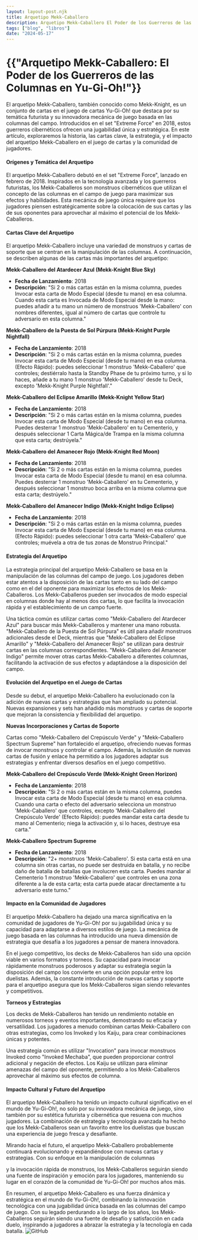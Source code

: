 ```yaml
---
layout: layout-post.njk
title: Arquetipo Mekk-Caballero
description: Arquetipo Mekk-Caballero El Poder de los Guerreros de las Columnas en Yu-Gi-Oh!
tags: ["blog", "libros"]
date: "2024-05-17"
---
```


# {{"Arquetipo Mekk-Caballero: El Poder de los Guerreros de las Columnas en Yu-Gi-Oh!"}}

El arquetipo Mekk-Caballero, también conocido como Mekk-Knight, es un conjunto de cartas en el juego de cartas Yu-Gi-Oh! que destaca por su temática futurista y su innovadora mecánica de juego basada en las columnas del campo. Introducidos en el set "Extreme Force" en 2018, estos guerreros cibernéticos ofrecen una jugabilidad única y estratégica. En este artículo, exploraremos la historia, las cartas clave, la estrategia, y el impacto del arquetipo Mekk-Caballero en el juego de cartas y la comunidad de jugadores.

#### Orígenes y Temática del Arquetipo

El arquetipo Mekk-Caballero debutó en el set "Extreme Force", lanzado en febrero de 2018. Inspirados en la tecnología avanzada y los guerreros futuristas, los Mekk-Caballeros son monstruos cibernéticos que utilizan el concepto de las columnas en el campo de juego para maximizar sus efectos y habilidades. Esta mecánica de juego única requiere que los jugadores piensen estratégicamente sobre la colocación de sus cartas y las de sus oponentes para aprovechar al máximo el potencial de los Mekk-Caballeros.

#### Cartas Clave del Arquetipo

El arquetipo Mekk-Caballero incluye una variedad de monstruos y cartas de soporte que se centran en la manipulación de las columnas. A continuación, se describen algunas de las cartas más importantes del arquetipo:

**Mekk-Caballero del Atardecer Azul (Mekk-Knight Blue Sky)**
- **Fecha de Lanzamiento**: 2018
- **Descripción**: "Si 2 o más cartas están en la misma columna, puedes Invocar esta carta de Modo Especial (desde tu mano) en esa columna. Cuando esta carta es Invocada de Modo Especial desde la mano: puedes añadir a tu mano un número de monstruos 'Mekk-Caballero' con nombres diferentes, igual al número de cartas que controle tu adversario en esta columna."

**Mekk-Caballero de la Puesta de Sol Púrpura (Mekk-Knight Purple Nightfall)**
- **Fecha de Lanzamiento**: 2018
- **Descripción**: "Si 2 o más cartas están en la misma columna, puedes Invocar esta carta de Modo Especial (desde tu mano) en esa columna. (Efecto Rápido): puedes seleccionar 1 monstruo 'Mekk-Caballero' que controles; destiérralo hasta la Standby Phase de tu próximo turno, y si lo haces, añade a tu mano 1 monstruo 'Mekk-Caballero' desde tu Deck, excepto 'Mekk-Knight Purple Nightfall'."

**Mekk-Caballero del Eclipse Amarillo (Mekk-Knight Yellow Star)**
- **Fecha de Lanzamiento**: 2018
- **Descripción**: "Si 2 o más cartas están en la misma columna, puedes Invocar esta carta de Modo Especial (desde tu mano) en esa columna. Puedes desterrar 1 monstruo 'Mekk-Caballero' en tu Cementerio, y después seleccionar 1 Carta Mágica/de Trampa en la misma columna que esta carta; destrúyela."

**Mekk-Caballero del Amanecer Rojo (Mekk-Knight Red Moon)**
- **Fecha de Lanzamiento**: 2018
- **Descripción**: "Si 2 o más cartas están en la misma columna, puedes Invocar esta carta de Modo Especial (desde tu mano) en esa columna. Puedes desterrar 1 monstruo 'Mekk-Caballero' en tu Cementerio, y después seleccionar 1 monstruo boca arriba en la misma columna que esta carta; destrúyelo."

**Mekk-Caballero del Amanecer Indigo (Mekk-Knight Indigo Eclipse)**
- **Fecha de Lanzamiento**: 2018
- **Descripción**: "Si 2 o más cartas están en la misma columna, puedes Invocar esta carta de Modo Especial (desde tu mano) en esa columna. (Efecto Rápido): puedes seleccionar 1 otra carta 'Mekk-Caballero' que controles; muévela a otra de tus zonas de Monstruo Principal."

#### Estrategia del Arquetipo

La estrategia principal del arquetipo Mekk-Caballero se basa en la manipulación de las columnas del campo de juego. Los jugadores deben estar atentos a la disposición de las cartas tanto en su lado del campo como en el del oponente para maximizar los efectos de los Mekk-Caballeros. Los Mekk-Caballeros pueden ser invocados de modo especial en columnas donde hay al menos dos cartas, lo que facilita la invocación rápida y el establecimiento de un campo fuerte.

Una táctica común es utilizar cartas como "Mekk-Caballero del Atardecer Azul" para buscar más Mekk-Caballeros y mantener una mano robusta. "Mekk-Caballero de la Puesta de Sol Púrpura" es útil para añadir monstruos adicionales desde el Deck, mientras que "Mekk-Caballero del Eclipse Amarillo" y "Mekk-Caballero del Amanecer Rojo" se utilizan para destruir cartas en las columnas correspondientes. "Mekk-Caballero del Amanecer Indigo" permite mover otras cartas Mekk-Caballero a diferentes columnas, facilitando la activación de sus efectos y adaptándose a la disposición del campo.

#### Evolución del Arquetipo en el Juego de Cartas

Desde su debut, el arquetipo Mekk-Caballero ha evolucionado con la adición de nuevas cartas y estrategias que han ampliado su potencial. Nuevas expansiones y sets han añadido más monstruos y cartas de soporte que mejoran la consistencia y flexibilidad del arquetipo.

**Nuevas Incorporaciones y Cartas de Soporte**

Cartas como "Mekk-Caballero del Crepúsculo Verde" y "Mekk-Caballero Spectrum Supreme" han fortalecido el arquetipo, ofreciendo nuevas formas de invocar monstruos y controlar el campo. Además, la inclusión de nuevas cartas de fusión y enlace ha permitido a los jugadores adaptar sus estrategias y enfrentar diversos desafíos en el juego competitivo.

**Mekk-Caballero del Crepúsculo Verde (Mekk-Knight Green Horizon)**
- **Fecha de Lanzamiento**: 2018
- **Descripción**: "Si 2 o más cartas están en la misma columna, puedes Invocar esta carta de Modo Especial (desde tu mano) en esa columna. Cuando una carta o efecto del adversario selecciona un monstruo 'Mekk-Caballero' que controles, excepto 'Mekk-Caballero del Crepúsculo Verde' (Efecto Rápido): puedes mandar esta carta desde tu mano al Cementerio; niega la activación y, si lo haces, destruye esa carta."

**Mekk-Caballero Spectrum Supreme**
- **Fecha de Lanzamiento**: 2018
- **Descripción**: "2+ monstruos 'Mekk-Caballero'. Si esta carta está en una columna sin otras cartas, no puede ser destruida en batalla, y no recibe daño de batalla de batallas que involucren esta carta. Puedes mandar al Cementerio 1 monstruo 'Mekk-Caballero' que controles en una zona diferente a la de esta carta; esta carta puede atacar directamente a tu adversario este turno."

#### Impacto en la Comunidad de Jugadores

El arquetipo Mekk-Caballero ha dejado una marca significativa en la comunidad de jugadores de Yu-Gi-Oh! por su jugabilidad única y su capacidad para adaptarse a diversos estilos de juego. La mecánica de juego basada en las columnas ha introducido una nueva dimensión de estrategia que desafía a los jugadores a pensar de manera innovadora.

En el juego competitivo, los decks de Mekk-Caballeros han sido una opción viable en varios formatos y torneos. Su capacidad para invocar rápidamente monstruos poderosos y adaptar su estrategia según la disposición del campo los convierte en una opción popular entre los duelistas. Además, la constante introducción de nuevas cartas y soporte para el arquetipo asegura que los Mekk-Caballeros sigan siendo relevantes y competitivos.

**Torneos y Estrategias**

Los decks de Mekk-Caballeros han tenido un rendimiento notable en numerosos torneos y eventos importantes, demostrando su eficacia y versatilidad. Los jugadores a menudo combinan cartas Mekk-Caballero con otras estrategias, como los Invoked y los Kaiju, para crear combinaciones únicas y potentes.

Una estrategia común es utilizar "Invocation" para invocar monstruos Invoked como "Invoked Mechaba", que pueden proporcionar control adicional y negación de efectos. Los Kaiju se utilizan para eliminar amenazas del campo del oponente, permitiendo a los Mekk-Caballeros aprovechar al máximo sus efectos de columna.

#### Impacto Cultural y Futuro del Arquetipo

El arquetipo Mekk-Caballero ha tenido un impacto cultural significativo en el mundo de Yu-Gi-Oh!, no solo por su innovadora mecánica de juego, sino también por su estética futurista y cibernética que resuena con muchos jugadores. La combinación de estrategia y tecnología avanzada ha hecho que los Mekk-Caballeros sean un favorito entre los duelistas que buscan una experiencia de juego fresca y desafiante.

Mirando hacia el futuro, el arquetipo Mekk-Caballero probablemente continuará evolucionando y expandiéndose con nuevas cartas y estrategias. Con su enfoque en la manipulación de columnas

 y la invocación rápida de monstruos, los Mekk-Caballeros seguirán siendo una fuente de inspiración y emoción para los jugadores, manteniendo su lugar en el corazón de la comunidad de Yu-Gi-Oh! por muchos años más.

En resumen, el arquetipo Mekk-Caballero es una fuerza dinámica y estratégica en el mundo de Yu-Gi-Oh!, combinando la innovación tecnológica con una jugabilidad única basada en las columnas del campo de juego. Con su legado perdurando a lo largo de los años, los Mekk-Caballeros seguirán siendo una fuente de desafío y satisfacción en cada duelo, inspirando a jugadores a abrazar la estrategia y la tecnología en cada batalla.
![GitHub](/img/yugioh_logo.png)
